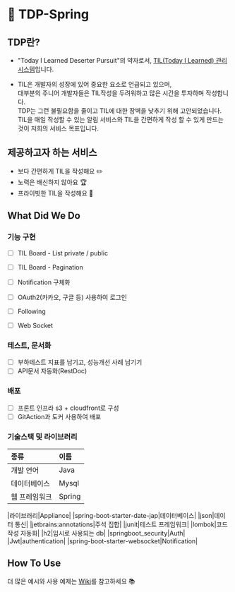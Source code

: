 # 📝 TDP-Spring

## TDP란?

- "Today I Learned Deserter Pursuit"의 약자로서, [TIL(Today I Learned) 관리 시스템](http://tildp.shop)입니다.

- TIL은 개발자의 성장에 있어 중요한 요소로 언급되고 있으며, <br>
  대부분의 주니어 개발자들은 TIL작성을 두려워하고 많은 시간을 투자하며 작성합니다.<br>
  TDP는 그런 불필요함을 줄이고 TIL에 대한 장벽을 낮추기 위해 고안되었습니다.<br>
  TIL을 매일 작성할 수 있는 알림 서비스와 TIL을 간편하게 작성 할 수 있게 만드는 것이 저희의 서비스 목표입니다.

## 제공하고자 하는 서비스

- 보다 간편하게 TIL을 작성해요 ✏️
- 노력은 배신하지 않아요 🏆
- 프라이빗한 TIL을 작성해요 🔐

## What Did We Do

### 기능 구현

- [ ]  TIL Board - List private / public
- [ ]  TIL Board - Pagination

- [ ]  Notification 구체화
- [ ]  OAuth2(카카오, 구글 등) 사용하여 로그인
- [ ]  Following
- [ ]  Web Socket

### 테스트, 문서화

- [ ]  부하테스트 지표를 남기고, 성능개선 사례 남기기
- [ ]  API문서 자동화(RestDoc)

### 배포

- [ ]  프론트 인프라 s3 + cloudfront로 구성
- [ ]  GitAction과 도커 사용하여 배포

### 기술스택 및 라이브러리
|종류|이름|
|:---|:---|
|개발 언어|Java|
|데이터베이스|Mysql| -> 임시로 H2 사용중입니다.
|웹 프레임워크|Spring|

|라이브러리|Appliance|
|spring-boot-starter-date-jap|데이터베이스|
|json|데이터 통신|
|jetbrains:annotations|주석 집합|
|junit|테스트 프레임워크|
|lombok|코드 작성 자동화|
|h2|임시로 사용되는 db|
|springboot_security|Auth|
|Jwt|authentication|
|spring-boot-starter-websocket|Notification|



## How To Use

더 많은 예시와 사용 예제는 [Wiki](https://github.com/0sunzero0/TDP/wiki)를 참고하세요 📚
